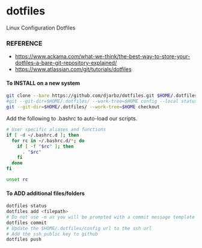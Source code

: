 # dotfiles
Linux Configuration Dotfiles

### REFERENCE
* https://www.ackama.com/what-we-think/the-best-way-to-store-your-dotfiles-a-bare-git-repository-explained/
* https://www.atlassian.com/git/tutorials/dotfiles

#### To INSTALL on a new system
```bash
git clone --bare https://github.com/djarbz/dotfiles.git $HOME/.dotfiles
#git --git-dir=$HOME/.dotfiles/ --work-tree=$HOME config --local status.showUntrackedFiles no
git --git-dir=$HOME/.dotfiles/ --work-tree=$HOME checkout
```
Add the following to .bashrc to auto-load our scripts.
```bash
# User specific aliases and functions
if [ -d ~/.bashrc.d ]; then
  for rc in ~/.bashrc.d/*; do
    if [ -f "$rc" ]; then
      . "$rc"
    fi
  done
fi

unset rc
```

#### To ADD additional files/folders
```bash
dotfiles status
dotfiles add <filepath>
# Do not use -m as you will be prompted with a commit message template
dotfiles commit
# Update the $HOME/.dotfiles/config url to the ssh url
# Add the ssh public key to github
dotfiles push
```
